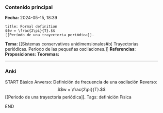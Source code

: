 ### Contenido principal

**Fecha:** 2024-05-15, 18:39

```ad-formal
title: Formal definition
$$w = \frac{2\pi}{T}.$$
[[Período de una trayectoria periódica]].
```

**Tema:** [[Sistemas conservativos unidimensionales#b) Trayectorias periódicas. Periodo de las pequeñas oscilaciones.]]
**Referencias:**
**Proposiciones:**
**Teoremas:**

---
### Anki

START
Básico
Anverso: Definición de frecuencia de una oscilación
Reverso: $$w = \frac{2\pi}{T}.$$
[[Período de una trayectoria periódica]].
Tags: definición Física
<!--ID: 1718442849566-->
END